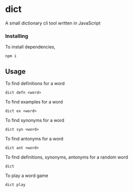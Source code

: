 # dict

A small dictionary cli tool written in JavaScript

### Installing

To install dependencies, 

```
npm i
```

## Usage

To find definitions for a word
```
dict defn <word>
```

To find examples for a word
```
dict ex <word>
```

To find synonyms for a word
```
dict syn <word>
```


To find antonyms for a word
```
dict ant <word>
```

To find definitions, synonyms, antonyms for a random word
```
dict
```

To play a word game
```
dict play
```





